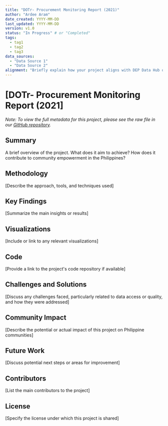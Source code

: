 ```yaml
---
title: "DOTr- Procurement Monitoring Report (2021)"
author: "Ardee Aram"
date_created: YYYY-MM-DD
last_updated: YYYY-MM-DD
version: v1.0
status: "In Progress" # or "Completed"
tags: 
  - tag1
  - tag2
  - tag3
data_sources:
  - "Data Source 1"
  - "Data Source 2"
alignment: "Briefly explain how your project aligns with DEP Data Hub objectives"
---
```


# [DOTr- Procurement Monitoring Report (2021]

*Note: To view the full metadata for this project, please see the raw file in our [GitHub repository](https://github.com/dataengineeringpilipinas/datahub/tree/main/projects).*

## Summary
A brief overview of the project. What does it aim to achieve? How does it contribute to community empowerment in the Philippines?

## Methodology
[Describe the approach, tools, and techniques used]

## Key Findings
[Summarize the main insights or results]

## Visualizations
[Include or link to any relevant visualizations]

## Code
[Provide a link to the project's code repository if available]

## Challenges and Solutions
[Discuss any challenges faced, particularly related to data access or quality, and how they were addressed]

## Community Impact
[Describe the potential or actual impact of this project on Philippine communities]

## Future Work
[Discuss potential next steps or areas for improvement]

## Contributors
[List the main contributors to the project]

## License
[Specify the license under which this project is shared]
